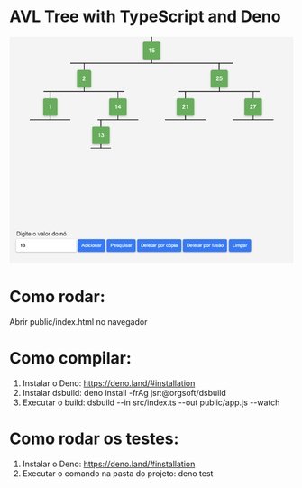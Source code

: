 # AVL Tree with TypeScript and Deno

![alt text](screenshot.png)

# Como rodar:

Abrir public/index.html no navegador

# Como compilar:

1. Instalar o Deno: https://deno.land/#installation
2. Instalar dsbuild: deno install -frAg jsr:@orgsoft/dsbuild
3. Executar o build: dsbuild --in src/index.ts --out public/app.js --watch

# Como rodar os testes:

1. Instalar o Deno: https://deno.land/#installation
2. Executar o comando na pasta do projeto: deno test
